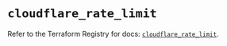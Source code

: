 # `cloudflare_rate_limit`

Refer to the Terraform Registry for docs: [`cloudflare_rate_limit`](https://registry.terraform.io/providers/cloudflare/cloudflare/5.10.0/docs/resources/rate_limit).
